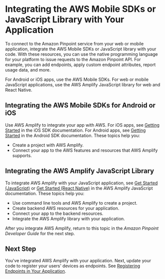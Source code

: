 # Integrating the AWS Mobile SDKs or JavaScript Library with Your Application<a name="integrate-sdk"></a>

To connect to the Amazon Pinpoint service from your web or mobile application, integrate the AWS Mobile SDKs or JavaScript library with your code\. With these resources, you can use the native programming language for your platform to issue requests to the Amazon Pinpoint API\. For example, you can add endpoints, apply custom endpoint attributes, report usage data, and more\.

For Android or iOS apps, use the AWS Mobile SDKs\. For web or mobile JavaScript applications, use the AWS Amplify JavaScript library for web and React Native\.

## Integrating the AWS Mobile SDKs for Android or iOS<a name="integrate-sdk-mobile"></a>

Use AWS Amplify to integrate your app with AWS\. For iOS apps, see [Getting Started](https://aws-amplify.github.io/docs/ios/start) in the iOS SDK documentation\. For Android apps, see [Getting Started](https://aws-amplify.github.io/docs/android/start) in the Android SDK documentation\. These topics help you:
+ Create a project with AWS Amplify\.
+ Connect your app to the AWS features and resources that AWS Amplify supports\.

## Integrating the AWS Amplify JavaScript Library<a name="integrate-sdk-amplify"></a>

To integrate AWS Amplify with your JavaScript application, see [Get Started \(JavaScript\)](https://aws-amplify.github.io/docs/js/start?platform=purejs) or [Get Started \(React Native\)](https://aws-amplify.github.io/docs/js/start?platform=react-native) in the AWS Amplify JavaScript documentation\. These topics help you:
+ Use command line tools and AWS Amplify to create a project\.
+ Create backend AWS resources for your application\.
+ Connect your app to the backend resources\.
+ Integrate the AWS Amplify library with your application\.

After you integrate AWS Amplify, return to this topic in the *Amazon Pinpoint Developer Guide* for the next step\.

## Next Step<a name="integrate-sdk-next"></a>

You've integrated AWS Amplify with your application\. Next, update your code to register your users' devices as endpoints\. See [Registering Endpoints in Your Application](integrate-endpoints.md)\.